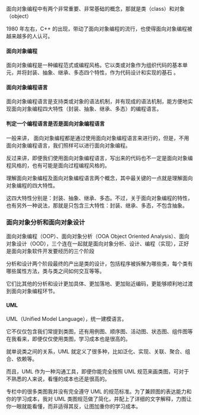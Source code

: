 面向对象编程中有两个非常重要、非常基础的概念，那就是类（class）和对象（object）

1980 年左右，C++ 的出现，带动了面向对象编程的流行，也使得面向对象编程被越来越多的人认可。

#### 面向对象编程

面向对象编程是一种编程范式或编程风格。它以类或对象作为组织代码的基本单元，并将封装、抽象、继承、多态四个特性，作为代码设计和实现的基石 。

#### 面向对象编程语言

面向对象编程语言是支持类或对象的语法机制，并有现成的语法机制，能方便地实现面向对象编程四大特性（封装、抽象、继承、多态）的编程语言。

#### 判定一个编程语言是否是面向对象编程语言

一般来讲， 面向对象编程都是通过使用面向对象编程语言来进行的，但是，不用面向对象编程语言，我们照样可以进行面向对象编程。

反过来讲，即便我们使用面向对象编程语言，写出来的代码也不一定是面向对象编程风格的，也有可能是面向过程编程风格的。

理解面向对象编程及面向对象编程语言两个概念，其中最关键的一点就是理解面向对象编程的四大特性。

这四大特性分别是：封装、抽象、继承、多态。不过，关于面向对象编程的特性，也有另外一种说法，那就是只包含三大特性：封装、继承、多态，不包含抽象。

### **面向对象分析和面向对象设计**

面向对象编程（OOP）、面向对象分析（OOA Object Oriented Analysis）、面向对象设计（OOD），三个连在一起就是面向对象分析、设计、编程（实现），正好是面向对象软件开发要经历的三个阶段

分析和设计两个阶段最终的产出是类的设计，包括程序被拆解为哪些类，每个类有哪些属性方法，类与类之间如何交互等等。

它们比其他的分析和设计更加具体、更加落地、更加贴近编码，更能够顺利地过渡到面向对象编程环节。

#### UML

 UML（Unified Model Language），统一建模语言。

它不仅仅包含我们常提到类图，还有用例图、顺序图、活动图、状态图、组件图等  在我看来，即便仅仅使用类图，学习成本也是很高的。

就单说类之间的关系，UML 就定义了很多种，比如泛化、实现、关联、聚合、组合、依赖等。

而且，UML 作为一种沟通工具，即便你能完全按照 UML 规范来画类图，可对于不熟悉的人来说，看懂的成本也还是很高的。

专栏中的很多类图我并没有完全遵守 UML 的规范标准。为了兼顾图的表达能力和你的学习成本，我对 UML 类图规范做了简化，并配上了详细的文字解释，力图让你一眼就能看懂，而非适得其反，让图加重你的学习成本。